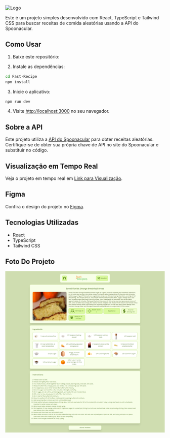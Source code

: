 
![Logo](https://media.discordapp.net/attachments/988546085410721882/1172717821915045938/image.png)

Este é um projeto simples desenvolvido com React, TypeScript e Tailwind CSS para buscar receitas de comida aleatórias usando a API do Spoonacular.

## Como Usar

1. Baixe este repositório:

2. Instale as dependências:

```bash
cd Fast-Recipe
npm install
```

3. Inicie o aplicativo:

```bash
npm run dev
```

4. Visite [http://localhost:3000](http://localhost:3000) no seu navegador.

## Sobre a API

Este projeto utiliza a [API do Spoonacular](https://spoonacular.com/food-api) para obter receitas aleatórias. Certifique-se de obter sua própria chave de API no site do Spoonacular e substituir no código.

## Visualização em Tempo Real
Veja o projeto em tempo real em [Link para Visualização](https://fastrecipe.gabrielnips.cloud/).
## Figma

Confira o design do projeto no [Figma](https://www.figma.com/community/file/1305012275093982311/random-recipe-website-design).

## Tecnologias Utilizadas

- React
- TypeScript
- Tailwind CSS

## Foto Do Projeto
![Logo](https://raw.githubusercontent.com/gabrielnips/Fast-Recipe/main/screenshot.png)

